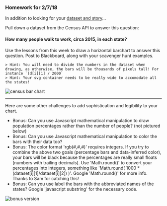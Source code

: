 ### Homework for 2/7/18

In addition to looking for your [dataset and story](dataset.md)...

Pull down a dataset from the Census API to answer this question:

#### How many people walk to work, circa 2015, in each state?

Use the lessons from this week to draw a horizontal barchart to answer this question. Post to Blackboard, along with your scavenger hunt examples.

	> Hint: You will need to divide the numbers in the dataset when drawing, as otherwise, the bars will be thousands of pixels tall! For instance `(d[i][1] / 2000`
	> Hint: Your svg container needs to be really wide to accomodate all the states! 

![census bar chart](homework.png)

-----

Here are some other challenges to add sophistication and legibility to your chart.

- Bonus: Can you use Javascript mathematical manipulation to draw population percentages rather than the number of people? (not pictured below)	
- Bonus: Can you use Javascript mathematical manipulation to color the bars with their data too?
- Bonus: The color format 'rgb(#,#,#)' requires integers. If you try to combine the above two goals (percentage bars and data-inferred color), your bars will be black because the percentages are really small floats (numbers with trailing decimals). Use 'Math.round()' to convert your percentages into integers, something like 'Math.round( 1000 * (dataset[i][1]/dataset[i][2]) )'. Google 'Math.round()' for more info. Thanks to Sam for catching this! 
- Bonus: Can you use label the bars with the abbreviated names of the states? Google 'javascript substring' for the necessary code. 

![bonus version](bonus.png)
